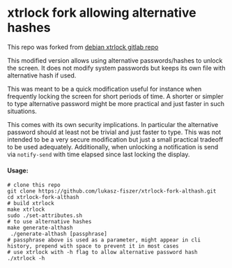 # xtrlock fork allowing alternative hashes

This repo was forked from [debian xtrlock gitlab repo](https://salsa.debian.org/debian/xtrlock)

This modified version allows using alternative passwords/hashes to unlock the screen. It does not modify system passwords but keeps its own file with alternative hash if used. 

This was meant to be a quick modification useful for instance when frequently locking the screen for short periods of time. A shorter or simpler to type alternative password might be more practical and just faster in such situations.

This comes with its own security implications. In particular the alternative password should at least not be trivial and just faster to type. This was not intended to be a very secure modification but just a small practical tradeoff to be used adequately. Additionally, when unlocking a notification is send via `notify-send` with time elapsed since last locking the display.

#### Usage:

```
# clone this repo
git clone https://github.com/lukasz-fiszer/xtrlock-fork-althash.git
cd xtrlock-fork-althash
# build xtrlock
make xtrlock
sudo ./set-attributes.sh
# to use alternative hashes
make generate-althash
 ./generate-althash [passphrase]
# passphrase above is used as a parameter, might appear in cli history, prepend with space to prevent it in most cases
# use xtrlock with -h flag to allow alternative password hash
./xtrlock -h
```